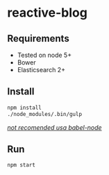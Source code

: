 # reactive-blog

## Requirements

* Tested on node 5+
* Bower
* Elasticsearch 2+

## Install

```bash
npm install
./node_modules/.bin/gulp
```

*[not recomended usa babel-node](https://babeljs.io/docs/usage/cli/#babel-node)*


## Run

```bash
npm start
```
